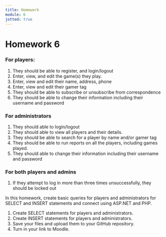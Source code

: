 ```yaml
---
title: Homework
module: 6
jotted: true
---
```


# Homework 6 

### For players:

1. They should be able to register, and login/logout
2. Enter, view, and edit the game(s) they play.
3. Enter, view and edit their name, address, phone
4. Enter, view and edit their gamer tag
5. They should be able to subscribe or unsubscribe from correspondence
6. They should be able to change their information including their username and password

### For administrators

1. They should able to login/logout
2. They should able to view all players and their details.
3. They should be able to search for a player by name and/or gamer tag
4. They should be able to run reports on all the players, including games played.
5. They should able to change their information including their username and password

### For both players and admins

1. If they attempt to log in more than three times unsuccessfully, they should be locked out

In this homework, create basic queries for players and administrators for SELECT and INSERT statements and connect using ASP.NET and PHP.

1. Create SELECT statements for players and administrators.
2. Create INSERT statements for players and administrators.
3. Save your files and upload them to your GitHub repository.
4. Turn in your link to Moodle.
